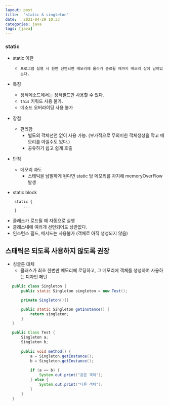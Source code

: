 ```yaml
---
layout: post
title:  "static & singleton"
date:   2021-04-29 10:33
categories: java
tags: [java]
---
```


### static
* static 이란
    - `프로그램 실행 시 한번 선언되면 메모리에 올라가 종료될 때까지 메모리 상에 남아있는다.`

* 특징
    - 정적메소드에서는 정적필드만 사용할 수 있다.
    - `this` 키워드 사용 불가.
    - 메소드 오버라이딩 사용 불가


* 장점
    - 편리함 
        - 별도의 객체선언 없이 사용 가능. (부가적으로 무의미한 객체생성을 막고 메모리를 아낄수도 있다.)
        - 공유하기 쉽고 쉽게 호출
    
* 단점
    - 메모리 과도
        - 스태틱을 남발하게 된다면 static 당 메모리를 차지해 memoryOverFlow 발생

* static block
```
    static {
        ...
    }
```
- 클래스가 로드될 때 자동으로 실행
- 클래스내에 여러개 선언되어도 상관없다.
- 인스턴스 필드, 메서드는 사용불가 (객체로 아직 생성되지 않음)

## 스태틱은 되도록 사용하지 않도록 권장
 * 싱글톤 대체
    - 클래스가 최초 한번만 메모리에 로딩하고, 그 메모리에 객체를 생성하여 사용하는 디자인 페턴
 ```java
    public class Singleton {
        public static Singleton singleton = new Test();

        private Singleton(){}

        public static Singleton getInstance() {
            return singleton;
        }
    }

    public Class Test {
        Singleton a;
        Singleton b;
        
        public void method() {
            a = Singleton.getInstance();
            b = Singleton.getInstance();
            
            if (a == b) {
                System.out.print("같은 객체");
            } else {
                System.out.print("다른 객체");
            }
        }
    }
 ```

